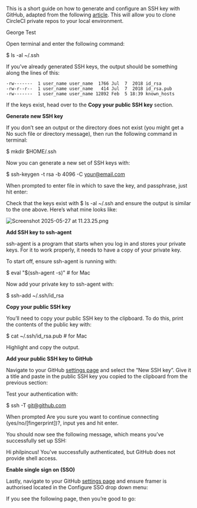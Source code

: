 This is a short guide on how to generate and configure an SSH key with GitHub, adapted from the following [article](https://www.freecodecamp.org/news/git-ssh-how-to/). This will allow you to clone CircleCI private repos to your local environment.

George Test

Open terminal and enter the following command:

$ ls -al ~/.ssh

If you’ve already generated SSH keys, the output should be something along the lines of this:

```
-rw-------  1 user_name user_name  1766 Jul  7  2018 id_rsa
-rw-r--r--  1 user_name user_name   414 Jul  7  2018 id_rsa.pub
-rw-------  1 user_name user_name 12892 Feb  5 18:39 known_hosts
```

If the keys exist, head over to the **Copy your public SSH key** section.

**Generate new SSH key**

If you don’t see an output or the directory does not exist (you might get a No such file or directory message), then run the following command in terminal:

$ mkdir $HOME/.ssh

Now you can generate a new set of SSH keys with:

$ ssh-keygen -t rsa -b 4096 -C your@email.com

When prompted to enter file in which to save the key, and passphrase, just hit enter:

Check that the keys exist with $ ls -al ~/.ssh and ensure the output is similar to the one above. Here’s what mine looks like:

![Screenshot 2025-05-27 at 11.23.25.png](attachment:3b146318-43d5-472b-8488-5ccc942079b9:Screenshot_2025-05-27_at_11.23.25.png)

**Add SSH key to ssh-agent**

ssh-agent is a program that starts when you log in and stores your private keys. For it to work properly, it needs to have a copy of your private key.

To start off, ensure ssh-agent is running with:

$ eval "$(ssh-agent -s)" # for Mac

Now add your private key to ssh-agent with:

$ ssh-add ~/.ssh/id_rsa

**Copy your public SSH key**

You’ll need to copy your public SSH key to the clipboard. To do this, print the contents of the public key with:

$ cat ~/.ssh/id_rsa.pub # for Mac

Highlight and copy the output.

**Add your public SSH key to GitHub**

Navigate to your GitHub [settings page](https://github.com/settings/keys) and select the “New SSH key”. Give it a title and paste in the public SSH key you copied to the clipboard from the previous section:

Test your authentication with:

$ ssh -T git@github.com

When prompted Are you sure you want to continue connecting (yes/no/[fingerprint])?, input yes and hit enter.

You should now see the following message, which means you’ve successfully set up SSH:

Hi philpincus! You've successfully authenticated, but GitHub does not provide shell access.

**Enable single sign on (SSO)**

Lastly, navigate to your GitHub [settings page](https://github.com/settings/keys) and ensure framer is authorised located in the Configure SSO drop down menu:

If you see the following page, then you’re good to go: